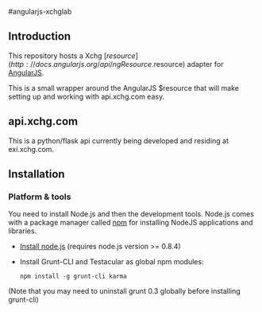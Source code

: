 #angularjs-xchglab
## Introduction

This repository hosts a Xchg [$resource](http://docs.angularjs.org/api/ngResource.$resource) adapter for [AngularJS](http://angularjs.org/). 

This is a small wrapper around the AngularJS $resource that will make setting up and working with api.xchg.com easy. 

## api.xchg.com

This is a python/flask api currently being developed and residing at exi.xchg.com.



## Installation

### Platform & tools

You need to install Node.js and then the development tools. Node.js comes with a package manager called [npm](http://npmjs.org) for installing NodeJS applications and libraries.
* [Install node.js](http://nodejs.org/download/) (requires node.js version >= 0.8.4)
* Install Grunt-CLI and Testacular as global npm modules:

    ```
    npm install -g grunt-cli karma
    ```

(Note that you may need to uninstall grunt 0.3 globally before installing grunt-cli)
